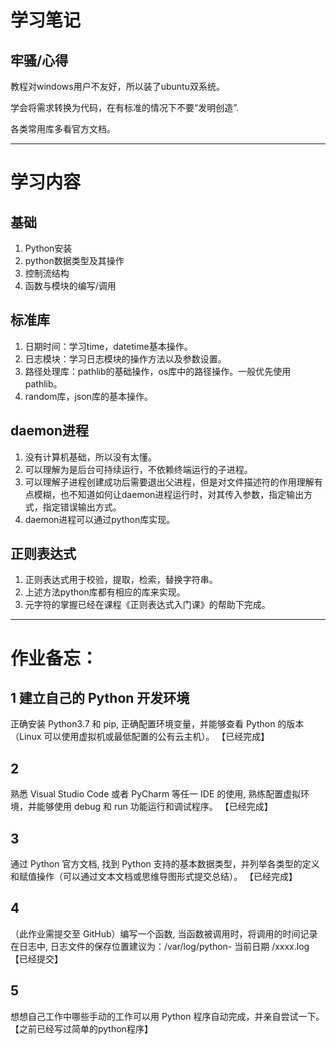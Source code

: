 # 学习笔记
## 牢骚/心得
教程对windows用户不友好，所以装了ubuntu双系统。

学会将需求转换为代码，在有标准的情况下不要“发明创造”.

各类常用库多看官方文档。
***
# 学习内容
## 基础
1. Python安装
2. python数据类型及其操作
3. 控制流结构
4. 函数与模块的编写/调用
## 标准库
1. 日期时间：学习time，datetime基本操作。
2. 日志模块：学习日志模块的操作方法以及参数设置。
3. 路径处理库：pathlib的基础操作，os库中的路径操作。一般优先使用pathlib。
4. random库，json库的基本操作。
## daemon进程
1. 没有计算机基础，所以没有太懂。
2. 可以理解为是后台可持续运行，不依赖终端运行的子进程。
3. 可以理解子进程创建成功后需要退出父进程，但是对文件描述符的作用理解有点模糊，也不知道如何让daemon进程运行时，对其传入参数，指定输出方式，指定错误输出方式。
4. daemon进程可以通过python库实现。
## 正则表达式
1. 正则表达式用于校验，提取，检索，替换字符串。
2. 上述方法python库都有相应的库来实现。
3. 元字符的掌握已经在课程《正则表达式入门课》的帮助下完成。
***
# 作业备忘：
## 1 建立自己的 Python 开发环境
正确安装 Python3.7 和 pip, 正确配置环境变量，并能够查看 Python 的版本（Linux 可以使用虚拟机或最低配置的公有云主机）。
【已经完成】
## 2
熟悉 Visual Studio Code 或者 PyCharm 等任一 IDE 的使用, 熟练配置虚拟环境，并能够使用 debug 和 run 功能运行和调试程序。
【已经完成】
## 3
通过 Python 官方文档, 找到 Python 支持的基本数据类型，并列举各类型的定义和赋值操作（可以通过文本文档或思维导图形式提交总结）。
【已经完成】
## 4
（此作业需提交至 GitHub）编写一个函数, 当函数被调用时，将调用的时间记录在日志中, 日志文件的保存位置建议为：/var/log/python- 当前日期 /xxxx.log
【已经提交】
## 5
想想自己工作中哪些手动的工作可以用 Python 程序自动完成，并亲自尝试一下。
【之前已经写过简单的python程序】